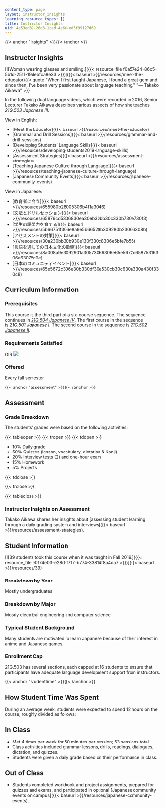 ```yaml
---
content_type: page
layout: instructor_insights
learning_resource_types: []
title: Instructor Insights
uid: 4e53ed32-26d3-1ced-4e6d-ed3f99127d69
---
```


{{< anchor "insights" >}}{{< /anchor >}}

Instructor Insights
-------------------

[![Woman wearing glasses and smiling.]({{< resource_file f0a57e24-86c5-5b1d-2511-19debfca8e33 >}})]({{< baseurl >}}/resources/meet-the-educator){{< quote "When I first taught Japanese, I found a great gem and since then, I’ve been very passionate about language teaching." "— Takako Aikawa" >}}

In the following dual language videos, which were recorded in 2016, Senior Lecturer Takako Aikawa describes various aspects of how she teaches _21G.503 Japanese III_.

View in English:

*   [Meet the Educator]({{< baseurl >}}/resources/meet-the-educator)
*   [Grammar and Drill Sessions]({{< baseurl >}}/resources/grammar-and-drill-sessions)
*   [Developing Students’ Language Skills]({{< baseurl >}}/resources/developing-students2019-language-skills)
*   [Assessment Strategies]({{< baseurl >}}/resources/assessment-strategies)
*   [Teaching Japanese Culture through Language]({{< baseurl >}}/resources/teaching-japanese-culture-through-language)
*   [Japanese Community Events]({{< baseurl >}}/resources/japanese-community-events)

View in Japanese:

*   [教育者に会う]({{< baseurl >}}/resources/655980b28005306b4f1a3046)
*   [文法とドリルセッション]({{< baseurl >}}/resources/65876cd5306830ea30eb30bb30c330b730e730f3)
*   [学生の語学力を育てる]({{< baseurl >}}/resources/5b66751f306e8a9e5b66529b309280b23066308b) 
*   [アセスメントの対策]({{< baseurl >}}/resources/30a230bb30b930e130f330c8306e5bfe7b56)
*   [言語を通しての日本文化の指導]({{< baseurl >}}/resources/8a008a9e3092901a30573066306e65e5672c65875316306e63075c0e)
*   [日本のコミュニティイベント]({{< baseurl >}}/resources/65e5672c306e30b330df30e530cb30c630a330a430f330c8)

Curriculum Information
----------------------

### Prerequisites

This course is the third part of a six-course sequence. The sequence continues in [_21G.504 Japanese IV_](/courses/21g-504-japanese-iv-spring-2009/). The first course in the sequence is [_21G.501 Japanese I_](/courses/21g-501-japanese-i-fall-2012/). The second course in the sequence is [_21G.502 Japanese II_](/courses/21g-502-japanese-ii-spring-2013/).

### Requirements Satisfied

GIR ![](/images/educator/icon-question-gir.png)

### Offered

Every fall semester

{{< anchor "assessment" >}}{{< /anchor >}}

Assessment
----------

### Grade Breakdown

The students' grades were based on the following activities:

{{< tableopen >}}
{{< tropen >}}
{{< tdopen >}}
- 10% Daily grade
- 50% Quizzes (lesson, vocabulary, dictation & Kanji)
- 20% Interview tests (2) and one-hour exam
- 15% Homework
- 5% Projects

{{< tdclose >}}

{{< trclose >}}

{{< tableclose >}}

### Instructor Insights on Assessment

Takako Aikawa shares her insights about [assessing student learning through a daily grading system and interviews]({{< baseurl >}}/resources/assessment-strategies).

Student Information
-------------------

[![39 students took this course when it was taught in Fall 2019.]({{< resource_file e0f74e03-e28d-f717-b774-33814f8a4da7 >}})]({{< baseurl >}}/resources/39)

### Breakdown by Year

Mostly undergraduates

### Breakdown by Major

Mostly electrical engineering and computer science

### Typical Student Background

Many students are motivated to learn Japanese because of their interest in anime and Japanese games.

### Enrollment Cap

21G.503 has several sections, each capped at 16 students to ensure that participants have adequate language development support from instructors.

{{< anchor "studenttime" >}}{{< /anchor >}}

How Student Time Was Spent
--------------------------

During an average week, students were expected to spend 12 hours on the course, roughly divided as follows:

In Class
--------

*   Met 4 times per week for 50 minutes per session; 53 sessions total.
*   Class activities included grammar lessons, drills, readings, dialogues, dictation, and quizzes.
*   Students were given a daily grade based on their performance in class.

Out of Class
------------

*   Students completed workbook and project assignments, prepared for quizzes and exams, and participated in optional [Japanese community events on campus]({{< baseurl >}}/resources/japanese-community-events).
